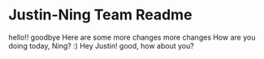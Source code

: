 # Justin-Ning Team Readme


hello!!
goodbye
Here are some more changes
more changes
How are you doing today, Ning? :)
Hey Justin! good, how about you? 
